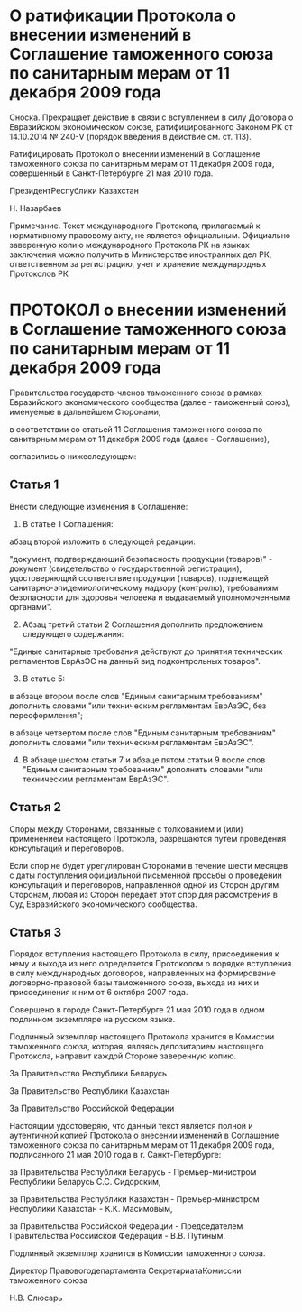 # О ратификации Протокола о внесении изменений в Соглашение таможенного союза по санитарным мерам от 11 декабря 2009 года

Сноска. Прекращает действие в связи с вступлением в силу Договора о Евразийском экономическом союзе, ратифицированного Законом РК от 14.10.2014 № 240-V (порядок введения в действие см. ст. 113).

Ратифицировать Протокол о внесении изменений в Соглашение таможенного союза по санитарным мерам от 11 декабря 2009 года, совершенный в Санкт-Петербурге 21 мая 2010 года.

ПрезидентРеспублики Казахстан

Н. Назарбаев

Примечание. Текст международного Протокола, прилагаемый к нормативному правовому акту, не является официальным. Официально заверенную копию международного Протокола РК на языках заключения можно получить в Министерстве иностранных дел РК, ответственном за регистрацию, учет и хранение международных Протоколов РК

# ПРОТОКОЛ о внесении изменений в Соглашение таможенного союза по санитарным мерам от 11 декабря 2009 года

Правительства государств-членов таможенного союза в рамках Евразийского экономического сообщества (далее - таможенный союз), именуемые в дальнейшем Сторонами,

в соответствии со статьей 11 Соглашения таможенного союза по санитарным мерам от 11 декабря 2009 года (далее - Соглашение),

согласились о нижеследующем:

## Статья 1

Внести следующие изменения в Соглашение:

1. В статье 1 Соглашения:

абзац второй изложить в следующей редакции:

"документ, подтверждающий безопасность продукции (товаров)" - документ (свидетельство о государственной регистрации), удостоверяющий соответствие продукции (товаров), подлежащей санитарно-эпидемиологическому надзору (контролю), требованиям безопасности для здоровья человека и выдаваемый уполномоченными органами".

2. Абзац третий статьи 2 Соглашения дополнить предложением следующего содержания:

"Единые санитарные требования действуют до принятия технических регламентов ЕврАзЭС на данный вид подконтрольных товаров".

3. В статье 5:

в абзаце втором после слов "Единым санитарным требованиям" дополнить словами "или техническим регламентам ЕврАзЭС, без переоформления";

в абзаце четвертом после слов "Единым санитарным требованиям" дополнить словами "или техническим регламентам ЕврАзЭС".

4. В абзаце шестом статьи 7 и абзаце пятом статьи 9 после слов "Единым санитарным требованиям" дополнить словами "или техническим регламентам ЕврАзЭС".

## Статья 2

Споры между Сторонами, связанные с толкованием и (или) применением настоящего Протокола, разрешаются путем проведения консультаций и переговоров.

Если спор не будет урегулирован Сторонами в течение шести месяцев с даты поступления официальной письменной просьбы о проведении консультаций и переговоров, направленной одной из Сторон другим Сторонам, любая из Сторон передает этот спор для рассмотрения в Суд Евразийского экономического сообщества.

## Статья 3

Порядок вступления настоящего Протокола в силу, присоединения к нему и выхода из него определяется Протоколом о порядке вступления в силу международных договоров, направленных на формирование договорно-правовой базы таможенного союза, выхода из них и присоединения к ним от 6 октября 2007 года.

Совершено в городе Санкт-Петербурге 21 мая 2010 года в одном подлинном экземпляре на русском языке.

Подлинный экземпляр настоящего Протокола хранится в Комиссии таможенного союза, которая, являясь депозитарием настоящего Протокола, направит каждой Стороне заверенную копию.

За Правительство Республики Беларусь

За Правительство Республики Казахстан

За Правительство Российской Федерации

Настоящим удостоверяю, что данный текст является полной и аутентичной копией Протокола о внесении изменений в Соглашение таможенного союза по санитарным мерам от 11 декабря 2009 года, подписанного 21 мая 2010 года в г. Санкт-Петербурге:

за Правительства Республики Беларусь - Премьер-министром Республики Беларусь С.С. Сидорским,

за Правительства Республики Казахстан - Премьер-министром Республики Казахстан - К.К. Масимовым,

за Правительства Российской Федерации - Председателем Правительства Российской Федерации - В.В. Путиным.

Подлинный экземпляр хранится в Комиссии таможенного союза.

Директор Правовогодепартамента СекретариатаКомиссии таможенного союза

Н.В. Слюсарь

